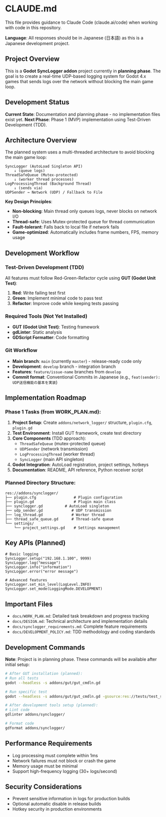 # CLAUDE.md

This file provides guidance to Claude Code (claude.ai/code) when working with code in this repository.

**Language**: All responses should be in Japanese (日本語) as this is a Japanese development project.

## Project Overview

This is a **Godot SyncLogger addon** project currently in **planning phase**. The goal is to create a real-time UDP-based logging system for Godot 4.x games that sends logs over the network without blocking the main game loop.

## Development Status

**Current State**: Documentation and planning phase - no implementation files exist yet.
**Next Phase**: Phase 1 (MVP) implementation using Test-Driven Development (TDD).

## Architecture Overview

The planned system uses a multi-threaded architecture to avoid blocking the main game loop:

```
SyncLogger (AutoLoad Singleton API)
    ↓ (queue logs)
ThreadSafeQueue (Mutex-protected)
    ↓ (worker thread processes)
LogProcessingThread (Background Thread)
    ↓ (sends via)
UDPSender → Network (UDP) / Fallback to File
```

**Key Design Principles**:
- **Non-blocking**: Main thread only queues logs, never blocks on network I/O
- **Thread-safe**: Uses Mutex-protected queue for thread communication  
- **Fault-tolerant**: Falls back to local file if network fails
- **Game-optimized**: Automatically includes frame numbers, FPS, memory usage

## Development Workflow

### Test-Driven Development (TDD)
All features must follow Red-Green-Refactor cycle using **GUT (Godot Unit Test)**:

1. **Red**: Write failing test first
2. **Green**: Implement minimal code to pass test  
3. **Refactor**: Improve code while keeping tests passing

### Required Tools (Not Yet Installed)
- **GUT (Godot Unit Test)**: Testing framework
- **gdLinter**: Static analysis
- **GDScript Formatter**: Code formatting

### Git Workflow
- **Main branch**: `main` (currently `master`) - release-ready code only
- **Development**: `develop` branch - integration branch
- **Features**: `feature/issue-name` branches from `develop`
- **Commit format**: Conventional Commits in Japanese (e.g., `feat(sender): UDP送信機能の基本を実装`)

## Implementation Roadmap

### Phase 1 Tasks (from WORK_PLAN.md):
1. **Project Setup**: Create `addons/network_logger/` structure, `plugin.cfg`, `plugin.gd`
2. **Test Environment**: Install GUT framework, create test directory
3. **Core Components** (TDD approach):
   - `ThreadSafeQueue` (mutex-protected queue)
   - `UDPSender` (network transmission)
   - `LogProcessingThread` (worker thread)
   - `SyncLogger` (main API singleton)
4. **Godot Integration**: AutoLoad registration, project settings, hotkeys
5. **Documentation**: README, API reference, Python receiver script

### Planned Directory Structure:
```
res://addons/synclogger/
├── plugin.cfg                 # Plugin configuration
├── plugin.gd                  # Plugin main class  
├── synclogger.gd          # AutoLoad singleton
├── udp_sender.gd             # UDP transmission
├── log_thread.gd             # Worker thread
├── thread_safe_queue.gd      # Thread-safe queue
└── settings/
    └── project_settings.gd    # Settings management
```

## Key APIs (Planned)

```gdscript
# Basic logging
SyncLogger.setup("192.168.1.100", 9999)
SyncLogger.log("message")
SyncLogger.info("information") 
SyncLogger.error("error message")

# Advanced features
SyncLogger.set_min_level(LogLevel.INFO)
SyncLogger.set_mode(LoggingMode.DEVELOPMENT)
```

## Important Files

- `docs/WORK_PLAN.md`: Detailed task breakdown and progress tracking
- `docs/DESIGN.md`: Technical architecture and implementation details
- `docs/synclogger_requirements.md`: Complete feature requirements
- `docs/DEVELOPMENT_POLICY.md`: TDD methodology and coding standards

## Development Commands

**Note**: Project is in planning phase. These commands will be available after initial setup:

```bash
# After GUT installation (planned):
# Run all tests
godot --headless -s addons/gut/gut_cmdln.gd

# Run specific test
godot --headless -s addons/gut/gut_cmdln.gd -gsource:res://tests/test_specific.gd

# After development tools setup (planned):
# Lint code
gdlinter addons/synclogger/

# Format code  
gdformat addons/synclogger/
```

## Performance Requirements

- Log processing must complete within 1ms
- Network failures must not block or crash the game
- Memory usage must be minimal
- Support high-frequency logging (30+ logs/second)

## Security Considerations

- Prevent sensitive information in logs for production builds
- Optional automatic disable in release builds
- Hotkey security in production environments